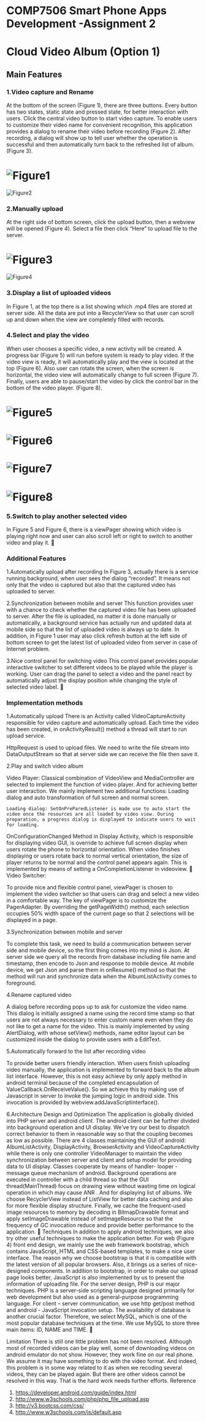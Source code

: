 # COMP7506 Smart Phone Apps Development                        -Assignment 2
#               Cloud Video Album (Option 1)

## Main Features
### 1.Video capture and Rename
At the bottom of the screen (Figure 1), there are three buttons. Every button has two states, static state and pressed state, for better interaction with users. Click the central video button to start video capture. To enable users to customize their video name for convenient recognition, this application provides a dialog to rename their video before recording (Figure 2). After recording, a dialog will show up to tell user whether the operation is successful and then automatically turn back to the refreshed list of album. (Figure 3).
# ![Figure1](https://github.com/1040870658/Cloud_Album/raw/master/pics/figure1.png)
  ![Figure2](https://github.com/1040870658/Cloud_Album/raw/master/pics/figure2.png)
### 2.Manually upload
At the right side of bottom screen, click the upload button, then a webview will be opened (Figure 4). Select a file then click “Here” to upload file to the server.
# ![Figure3](https://github.com/1040870658/Cloud_Album/raw/master/pics/figure3.png)
 ![Figure4](https://github.com/1040870658/Cloud_Album/raw/master/pics/figure4.png)

### 3.Display a list of uploaded videos
In Figure 1, at the top there is a list showing which .mp4 files are stored at server side. All the data are put into a RecyclerView so that user can scroll up and down when the view are completely filled with records.

### 4.Select and play the video
When user chooses a specific video, a new activity will be created. A progress bar (Figure 5) will run before system is ready to play video. If the video view is ready, it will automatically play and the view is located at the top (Figure 6). Also user can rotate the screen, when the screen is horizontal, the video view will automatically change to full screen (Figure 7). Finally, users are able to pause/start the video by click the control bar in the bottom of the video player. (Figure 8).

# ![Figure5](https://github.com/1040870658/Cloud_Album/raw/master/pics/figure5.png)
# ![Figure6](https://github.com/1040870658/Cloud_Album/raw/master/pics/figure6.png)
# ![Figure7](https://github.com/1040870658/Cloud_Album/raw/master/pics/figure7.png)
# ![Figure8](https://github.com/1040870658/Cloud_Album/raw/master/pics/figure8.png)

### 5.Switch to play another selected video
In Figure 5 and Figure 6, there is a viewPager showing which video is playing right now and user can also scroll left or right to switch to another video and play it.

### Additional Features
1.Automatically upload after recording
In Figure 3, actually there is a service running background, when user sees the dialog “recorded”. It means not only that the video is captured but also that the captured video has uploaded to server. 

2.Synchronization between mobile and server
This function provides user with a chance to check whether the captured video file has been uploaded to server. After the file is uploaded, no matter it is done manually or automatically, a background service has actually run and updated data at mobile side so that the list of uploaded video is always up to date. In addition, in Figure 1 user may also click refresh button at the left side of bottom screen to get the latest list of uploaded video from server in case of Internet problem.

3.Nice control panel for switching video
    This control panel provides popular interactive switcher to set different videos to be played while the player is working. User can drag the panel to select a video and the panel react by automatically adjust the display position while changing the style of selected video label.

### Implementation methods
1.Automatically upload
There is an Activity called VideoCaptureActivity responsible for video capture and automatically upload. Each time the video has been created, in onActivityResult() method a thread will start to run upload service.

HttpRequest is used to upload files. We need to write the file stream into DataOutputStream so that at server side we can receive the file then save it.

2.Play and switch video album

Video Player:
Classical combination of VideoView and MediaController are selected to implement the function of video player. And for achieving better user interaction. We mainly implement two additional functions: Loading dialog and auto transformation of full screen and normal screen.


    Loading dialog: SetOnPreParedListener is made use to auto start the video once the resources are all loaded by video view. During preparation, a progress dialog is displayed to indicate users to wait for loading.




OnConfigurationChanged Method in Display Activity, which is responsible for displaying video GUI, is override to achieve full screen display when users rotate the phone to horizontal orientation. When video  finishes displaying or users rotate back to normal vertical orientation, the size of player returns to be normal and the control panel appears again. This is implemented by means of setting a OnCompletionListener in videoview.

Video Switcher:


To provide nice and flexible control panel, viewPager is chosen to implement the video switcher so that users can drag and select a new video in a comfortable way. The key of viewPager is to customize the PagerAdapter. By overriding the getPageWidth() method, each selection occupies 50% width space of the current page so that 2 selections will be displayed in a page. 

3.Synchronization between mobile and server


To complete this task, we need to build a communication between server side and mobile device, so the first thing comes into my mind is Json. At server side we query all the records from database including file name and timestamp, then encode to Json and response to mobile device. At mobile device, we get Json and parse them in onResume() method so that the method will run and synchronize data when the AlbumListActivity comes to foreground. 

4.Rename captured video


A dialog before recording pops up to ask for customize the video name. This dialog is initially assigned a name using the record time stamp so that users are not always necessary to enter custom name even when they do not like to get a name for the video. This is mainly implemented by using AlertDialog, with whose setView() methods, name editor layout can be customized inside the dialog to provide users with a EditText.

5.Automatically forward to the list after recording video




To provide better users friendly interaction. When users finish uploading video manually, the application is implemented to forward back to the album list interface. However, this is not easy achieve by only apply method in android terminal because of the completed encapsulation of   ValueCallback.OnReceiveValue(). So we achieve this by making use of Javascript in server to invoke the jumping logic in android side. This invocation is provided by webview.addJavaScriptinterface().



6.Architecture Design and Optimization
The application is globally divided into PHP server and android client. The android client can be further divided into background operation and UI display. We’ve try our best to dispatch correct behavior to them in reasonable way so that the coupling becomes as low as possible.
There are 4 classes maintaining the GUI of android: AlbumListActivity, DisplayActivity, BrowserActivity and VideoCaptureActivity while there is only one controller VideoManager to maintain the video synchronization between server and client and setup model for providing data to UI display.
Classes cooperate by means of handler- looper - message queue mechanism of android. Background operations are executed in controller with a child thread so that the GUI thread(MainThread) focus on drawing view without wasting time on logical operation in which may cause ANR .
And for displaying list of albums. We choose RecyclerView instead of ListView for better data caching and also for more flexible display structure. 
Finally, we cache the frequent-used image resources to memory by decoding in BitmapDrawable format and apply setImageDrawable instead of setImageResource so that the frequency of GC invocation reduce and provide better performance to the application.

Techniques
In addition to apply android techniques, we also try other useful techniques to make the application better.
For web (Figure 4) front end design, we mainly use the web framework bootstrap, which contains JavaScript, HTML and CSS-based templates, to make a nice user interface. The reason why we choose bootstrap is that it is compatible with the latest version of all popular browsers. Also, it brings us a series of nice-designed components. In addition to bootstrap, in order to make our upload page looks better, JavaScript is also implemented by us to present the information of uploading file.
For the server design, PHP is our major techniques. PHP is a server-side scripting language designed primarily for web development but also used as a general-purpose programming language.
For client – server communication, we use http get/post method and   android - JavaScript invocation setup.
The availability of database is another crucial factor. Therefore, we select MySQL, which is one of the most popular database techniques at the time. We use MySQL to store three main items: ID, NAME and TIME. 


Limitation
There is still one little problem has not been resolved. Although most of recorded videos can be play well, some of downloading videos on android emulator do not show. However, they work fine on our real phone. We assume it may have something to do with the video format. And indeed, this problem is in some way related to it as when we recoding several videos, they can be played again. But there are other videos cannot be resolved in this way. That is the hard work needs further efforts. 
Reference
1.  https://developer.android.com/guide/index.html
2.  http://www.w3schools.com/php/php_file_upload.asp
3.  http://v3.bootcss.com/css/
4.  http://www.w3schools.com/js/default.asp

